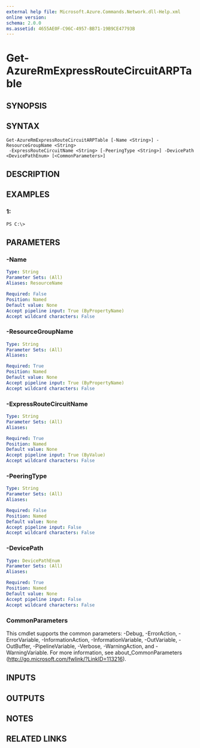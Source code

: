 ```yaml
---
external help file: Microsoft.Azure.Commands.Network.dll-Help.xml
online version: 
schema: 2.0.0
ms.assetid: 4655AE0F-C96C-4957-BB71-19B9CE47793B
---
```


# Get-AzureRmExpressRouteCircuitARPTable

## SYNOPSIS

## SYNTAX

```
Get-AzureRmExpressRouteCircuitARPTable [-Name <String>] -ResourceGroupName <String>
 -ExpressRouteCircuitName <String> [-PeeringType <String>] -DevicePath <DevicePathEnum> [<CommonParameters>]
```

## DESCRIPTION

## EXAMPLES

### 1:
```
PS C:\>
```

## PARAMETERS

### -Name

```yaml
Type: String
Parameter Sets: (All)
Aliases: ResourceName

Required: False
Position: Named
Default value: None
Accept pipeline input: True (ByPropertyName)
Accept wildcard characters: False
```

### -ResourceGroupName

```yaml
Type: String
Parameter Sets: (All)
Aliases: 

Required: True
Position: Named
Default value: None
Accept pipeline input: True (ByPropertyName)
Accept wildcard characters: False
```

### -ExpressRouteCircuitName

```yaml
Type: String
Parameter Sets: (All)
Aliases: 

Required: True
Position: Named
Default value: None
Accept pipeline input: True (ByValue)
Accept wildcard characters: False
```

### -PeeringType

```yaml
Type: String
Parameter Sets: (All)
Aliases: 

Required: False
Position: Named
Default value: None
Accept pipeline input: False
Accept wildcard characters: False
```

### -DevicePath

```yaml
Type: DevicePathEnum
Parameter Sets: (All)
Aliases: 

Required: True
Position: Named
Default value: None
Accept pipeline input: False
Accept wildcard characters: False
```

### CommonParameters
This cmdlet supports the common parameters: -Debug, -ErrorAction, -ErrorVariable, -InformationAction, -InformationVariable, -OutVariable, -OutBuffer, -PipelineVariable, -Verbose, -WarningAction, and -WarningVariable. For more information, see about_CommonParameters (http://go.microsoft.com/fwlink/?LinkID=113216).

## INPUTS

## OUTPUTS

## NOTES

## RELATED LINKS


